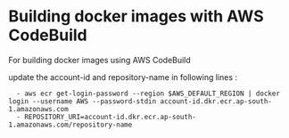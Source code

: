 # Building docker images with AWS CodeBuild
For building docker images using AWS CodeBuild

update the account-id and repository-name in following lines : 

      - aws ecr get-login-password --region $AWS_DEFAULT_REGION | docker login --username AWS --password-stdin account-id.dkr.ecr.ap-south-1.amazonaws.com
      - REPOSITORY_URI=account-id.dkr.ecr.ap-south-1.amazonaws.com/repository-name
